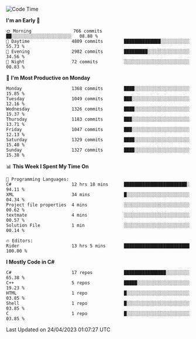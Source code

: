 <!--START_SECTION:waka-->
![Code Time](http://img.shields.io/badge/Code%20Time-1%2C038%20hrs-blue)

**I'm an Early 🐤** 

```text
🌞 Morning                766 commits         ██░░░░░░░░░░░░░░░░░░░░░░░   08.88 % 
🌆 Daytime                4809 commits        ██████████████░░░░░░░░░░░   55.73 % 
🌃 Evening                2982 commits        █████████░░░░░░░░░░░░░░░░   34.56 % 
🌙 Night                  72 commits          ░░░░░░░░░░░░░░░░░░░░░░░░░   00.83 % 
```
📅 **I'm Most Productive on Monday** 

```text
Monday                   1368 commits        ████░░░░░░░░░░░░░░░░░░░░░   15.85 % 
Tuesday                  1049 commits        ███░░░░░░░░░░░░░░░░░░░░░░   12.16 % 
Wednesday                1326 commits        ████░░░░░░░░░░░░░░░░░░░░░   15.37 % 
Thursday                 1183 commits        ███░░░░░░░░░░░░░░░░░░░░░░   13.71 % 
Friday                   1047 commits        ███░░░░░░░░░░░░░░░░░░░░░░   12.13 % 
Saturday                 1329 commits        ████░░░░░░░░░░░░░░░░░░░░░   15.40 % 
Sunday                   1327 commits        ████░░░░░░░░░░░░░░░░░░░░░   15.38 % 
```


📊 **This Week I Spent My Time On** 

```text
💬 Programming Languages: 
C#                       12 hrs 18 mins      ████████████████████████░   94.11 % 
XML                      34 mins             █░░░░░░░░░░░░░░░░░░░░░░░░   04.34 % 
Project file properties  4 mins              ░░░░░░░░░░░░░░░░░░░░░░░░░   00.62 % 
textmate                 4 mins              ░░░░░░░░░░░░░░░░░░░░░░░░░   00.57 % 
Solution File            1 min               ░░░░░░░░░░░░░░░░░░░░░░░░░   00.14 % 

🔥 Editors: 
Rider                    13 hrs 5 mins       █████████████████████████   100.00 % 
```

**I Mostly Code in C#** 

```text
C#                       17 repos            ████████████████░░░░░░░░░   65.38 % 
C++                      5 repos             █████░░░░░░░░░░░░░░░░░░░░   19.23 % 
HTML                     1 repo              █░░░░░░░░░░░░░░░░░░░░░░░░   03.85 % 
Shell                    1 repo              █░░░░░░░░░░░░░░░░░░░░░░░░   03.85 % 
C                        1 repo              █░░░░░░░░░░░░░░░░░░░░░░░░   03.85 % 
```




 Last Updated on 24/04/2023 01:07:27 UTC
<!--END_SECTION:waka-->
